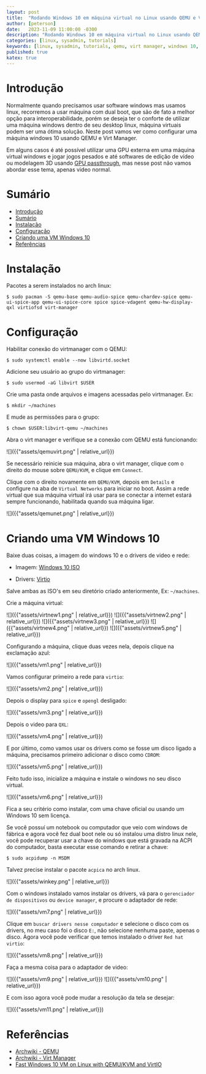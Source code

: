 ```yaml
---
layout: post
title:  "Rodando Windows 10 em máquina virtual no Linux usando QEMU e Virt Manager"
author: [peterson]
date:   2023-11-09 11:00:00 -0300
description: "Rodando Windows 10 em máquina virtual no Linux usando QEMU e Virt Manager"
categories: [linux, sysadmin, tutorials]
keywords: [linux, sysadmin, tutorials, qemu, virt manager, windows 10, kvm, github pages, github]
published: true
katex: true
---
```


# Introdução

Normalmente quando precisamos usar software windows mas usamos linux, recorremos a usar máquina com dual boot, que são de fato a melhor opção para interoperabilidade, porém se deseja ter o conforte de utilizar uma máquina windows dentro de seu desktop linux, máquina virtuais podem ser uma ótima solução. Neste post vamos ver como configurar uma máquina windows 10 usando QEMU e Virt Manager.

Em alguns casos é até possível utilizar uma GPU externa em uma máquina virtual windows e jogar jogos pesados e até softwares de edição de vídeo ou modelagem 3D usando [GPU passthrough](https://www.youtube.com/watch?v=IDnabc3DjYY), mas nesse post não vamos abordar esse tema, apenas video normal.

# Sumário
- [Introdução](#introdução)
- [Sumário](#sumário)
- [Instalação](#instalação)
- [Configuração](#configuração)
- [Criando uma VM Windows 10](#criando-uma-vm-windows-10)
- [Referências](#referências)

# Instalação

Pacotes a serem instalados no arch linux:

```console
$ sudo pacman -S qemu-base qemu-audio-spice qemu-chardev-spice qemu-ui-spice-app qemu-ui-spice-core spice spice-vdagent qemu-hw-display-qxl virtiofsd virt-manager
```

# Configuração

Habilitar conexão do virtmanager com o QEMU:

```console
$ sudo systemctl enable --now libvirtd.socket
```

Adicione seu usuário ao grupo do virtmanager:

```console
$ sudo usermod -aG libvirt $USER
```

Crie uma pasta onde arquivos e imagens acessadas pelo virtmanager. Ex:

```console
$ mkdir ~/machines
```

E mude as permissões para o grupo:

```console
$ chown $USER:libvirt-qemu ~/machines
```

Abra o virt manager e verifique se a conexão com QEMU está funcionando:

![]({{"assets/qemuvirt.png" | relative_url}})

Se necessário reinicie sua máquina, abra o virt manager, clique com o direito do mouse sobre `QEMU/KVM`, e clique em `Connect`.

Clique com o direito novamente em `QEMU/KVM`, depois em `Details` e configure na aba de `Virtual Networks` para iniciar no boot. Assim a rede virtual que sua máquina virtual irá usar para se conectar a internet estará sempre funcionando, habilitada quando sua máquina ligar.

![]({{"assets/qemunet.png" | relative_url}})

# Criando uma VM Windows 10

Baixe duas coisas, a imagem do windows 10 e o drivers de video e rede:

* Imagem: [Windows 10 ISO](https://www.microsoft.com/en-us/software-download/windows10ISO/)

* Drivers: [Virtio](https://fedorapeople.org/groups/virt/virtio-win/direct-downloads/stable-virtio/virtio-win.iso)

Salve ambas as ISO's em seu diretório criado anteriormente, Ex: `~/machines`.

Crie a máquina virtual:

![]({{"assets/virtnew1.png" | relative_url}})
![]({{"assets/virtnew2.png" | relative_url}})
![]({{"assets/virtnew3.png" | relative_url}})
![]({{"assets/virtnew4.png" | relative_url}})
![]({{"assets/virtnew5.png" | relative_url}})

Configurando a máquina, clique duas vezes nela, depois clique na exclamação azul:

![]({{"assets/vm1.png" | relative_url}})

Vamos configurar primeiro a rede para `virtio`:

![]({{"assets/vm2.png" | relative_url}})

Depois o display para `spice` e `opengl` desligado:

![]({{"assets/vm3.png" | relative_url}})

Depois o video para `QXL`:

![]({{"assets/vm4.png" | relative_url}})

E por último, como vamos usar os drivers como se fosse um disco ligado a máquina, precisamos primeiro adicionar o disco como `CDROM`:

![]({{"assets/vm5.png" | relative_url}})

Feito tudo isso, inicialize a máquina e instale o windows no seu disco virtual. 

![]({{"assets/vm6.png" | relative_url}})

Fica a seu critério como instalar, com uma chave oficial ou usando um Windows 10 sem licença.

Se você possuí um notebook ou computador que veio com windows de fábrica e agora você fez dual boot nele ou só instalou uma distro linux nele, você pode recuperar usar a chave do windows que está gravada na ACPI do computador, basta executar esse comando e retirar a chave:

```console
$ sudo acpidump -n MSDM
```

Talvez precise instalar o pacote `acpica` no arch linux.

![]({{"assets/winkey.png" | relative_url}})

Com o windows instalado vamos instalar os drivers, vá para o `gerenciador de dispositivos` ou `device manager`, e procure o adaptador de rede:

![]({{"assets/vm7.png" | relative_url}})

Clique em `buscar drivers nesse computador` e selecione o disco com os drivers, no meu caso foi o disco `E:`, não selecione nenhuma paste, apenas o disco. Agora você pode verificar que temos instalado o driver `Red hat virtio`:

![]({{"assets/vm8.png" | relative_url}})

Faça a mesma coisa para o adaptador de video:

![]({{"assets/vm9.png" | relative_url}})
![]({{"assets/vm10.png" | relative_url}})

E com isso agora você pode mudar a resolução da tela se desejar:

![]({{"assets/vm11.png" | relative_url}})

# Referências

* [Archwiki - QEMU](https://wiki.archlinux.org/title/QEMU)
* [Archwiki - Virt Manager](https://wiki.archlinux.org/title/Virt-manager)
* [Fast Windows 10 VM on Linux with QEMU/KVM and VirtIO](https://www.youtube.com/watch?v=ZqBJzrQy7Do)